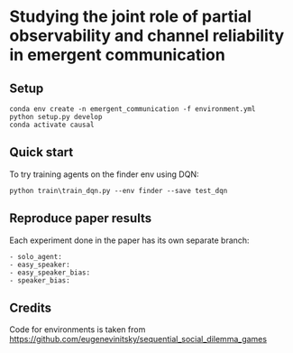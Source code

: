 # Studying the joint role of partial observability and channel reliability in emergent communication

## Setup
```
conda env create -n emergent_communication -f environment.yml
python setup.py develop
conda activate causal
```

## Quick start

To try training agents on the finder env using DQN:

`python train\train_dqn.py --env finder --save test_dqn`

## Reproduce paper results

Each experiment done in the paper has its own separate branch:

    - solo_agent: 
    - easy_speaker:
    - easy_speaker_bias:
    - speaker_bias:

## Credits

Code for environments is taken from https://github.com/eugenevinitsky/sequential_social_dilemma_games